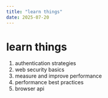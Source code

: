 ```yaml
---
title: "learn things"
date: 2025-07-20
---
```


# learn things

1. authentication strategies
2. web security basics
3. measure and improve performance
4. performance best practices
5. browser api
